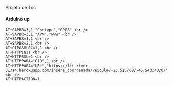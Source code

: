 Projeto de Tcc


<h4>Arduino up</h4>

    AT+SAPBR=3,1,"Contype","GPRS" <br />
    AT+SAPBR=3,1,"APN","www" <br />
    AT+SAPBR=1,1 <br />
    AT+SAPBR=2,1 <br />
    AT+CIPGSMLOC=1,1 <br />
    AT+HTTPINIT <br />
    AT+HTTPSSL=1 <br />
    AT+HTTPPARA="CID",1 <br />
    AT+HTTPPARA="URL","https://lit-river-31314.herokuapp.com/insere_coordenada/veiculo/-23.515768/-46.543343/0/" <br />
    AT+HTTPACTION=1

